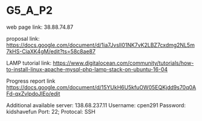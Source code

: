 # G5_A_P2

web page link: 38.88.74.87

proposal link: https://docs.google.com/document/d/1ia7JvsIl01NK7vK2LBZ7cxdmg2NL5m7kHS-CiaXK4gM/edit?ts=58c8ae87

LAMP tutorial link: https://www.digitalocean.com/community/tutorials/how-to-install-linux-apache-mysql-php-lamp-stack-on-ubuntu-16-04

Progress report link https://docs.google.com/document/d/15YUkH6U5kfuOW05EQKjdd9s70q0AFd-qxZvlpdoJlEo/edit

Additional available server: 138.68.237.11
Username: cpen291
Password: kidshavefun
Port: 22; Protocal: SSH
